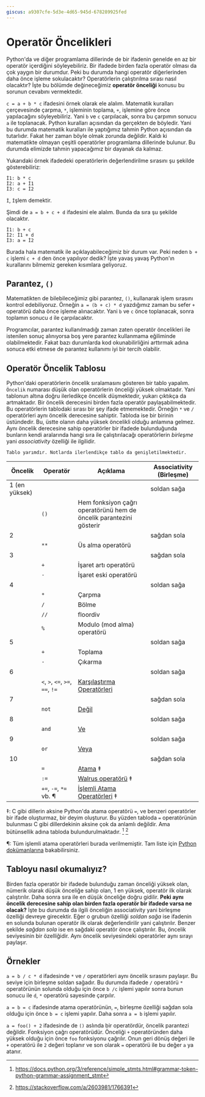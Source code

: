 ```yaml
---
giscus: a9307cfe-5d3e-4d65-945d-678289925fed
---
```


# Operatör Öncelikleri

Python'da ve diğer programlama dillerinde de bir ifadenin genelde en az bir
operatör içerdiğini söyleyebiliriz. Bir ifadede birden fazla operatör olması da
çok yaygın bir durumdur. Peki bu durumda hangi operatör diğerlerinden daha önce
işleme sokulacaktır? Operatörlerin çalıştırılma sırası nasıl olacaktır? İşte bu
bölümde değineceğimiz **operatör önceliği** konusu bu sorunun cevabını
vermektedir.

`c = a + b * c` ifadesini örnek olarak ele alalım. Matematik kuralları
çerçevesinde çarpma, `*`, işleminin toplama, `+`, işlemine göre önce
yapılacağını söyleyebiliriz. Yani `b` ve `c` çarpılacak, sonra bu çarpımın
sonucu `a` ile toplanacak. Python kuralları açısından da gerçekten de böyledir.
Yani bu durumda matematik kuralları ile yaptığımız tahmin Python açısından da
tutarlıdır. Fakat her zaman böyle olmak zorunda değildir. Kaldı ki matematikte
olmayan çeşitli operatörler programlama dillerinde bulunur. Bu durumda elimizde
tahmin yapacağımız bir dayanak da kalmaz.

Yukarıdaki örnek ifadedeki operatörlerin değerlendirilme sırasını şu şekilde
gösterebiliriz:

```text
İ1: b * c
İ2: a + İ1
İ3: c = İ2
```

`İ`, `İ`şlem demektir.

Şimdi de `a = b + c + d` ifadesini ele alalım. Bunda da sıra şu şekilde
olacaktır.

```text
İ1: b + c
İ2: İ1 + d
İ3: a = İ2
```

Burada hala matematik ile açıklayabileceğimiz bir durum var. Peki neden `b + c`
işlemi `c + d` den önce yapılıyor dedik? İşte yavaş yavaş Python'ın kurallarını
bilmemiz gereken kısımlara geliyoruz.

## Parantez, `()`

Matematikten de bilebileceğimiz gibi parantez, `()`, kullanarak işlem sırasını
kontrol edebiliyoruz. Örneğin `a = (b + c) * d` yazdığımız zaman bu sefer
`+` operatörü daha önce işleme alınacaktır. Yani `b` ve `c` önce toplanacak,
sonra toplamın sonucu `d` ile çarpılacaktır.

Programcılar, parantez kullanılmadığı zaman zaten operatör öncelikleri ile
istenilen sonuç alınıyorsa boş yere parantez kullanmama eğiliminde
olabilmektedir. Fakat bazı durumlarda kod okunabilirliğini arttırmak adına
sonuca etki etmese de parantez kullanımı iyi bir tercih olabilir.

## Operatör Öncelik Tablosu

Python'daki operatörlerin öncelik sıralamasını gösteren bir tablo yapalım.
`Öncelik` numarası düşük olan operatörlerin önceliği yüksek olmaktadır. Yani
tablonun altına doğru ilerledikçe öncelik düşmektedir, yukarı çıktıkça da
artmaktadır. Bir öncelik derecesini birden fazla operatör paylaşabilmektedir.
Bu operatörlerin tablodaki sırası bir şey ifade etmemektedir. Örneğin `*` ve
`/` operatörleri aynı öncelik derecesine sahiptir. Tabloda ise bir birinin
üstündedir. Bu, üstte olanın daha yüksek öncelikli olduğu anlamına gelmez.
Aynı öncelik derecesine sahip operatörler bir ifadede bulunduğunda bunların
kendi aralarında hangi sıra ile çalıştırılacağı operatörlerin *birleşme* yani
*associativity* özelliği ile ilgilidir.

```{todo}
Tablo yarımdır. Notlarda ilerlendikçe tablo da genişletilmektedir.
```

| Öncelik       | Operatör                         | Açıklama                                                            | Associativity (Birleşme) |
|---------------|----------------------------------|---------------------------------------------------------------------|--------------------------|
| 1 (en yüksek) |                                  |                                                                     | soldan sağa              |
|               | `()`                             | Hem fonksiyon çağrı operatörünü hem de öncelik parantezini gösterir |                          |
| 2             |                                  |                                                                     | sağdan sola              |
|               | `**`                             | Üs alma operatörü                                                   |                          |
| 3             |                                  |                                                                     | sağdan sola              |
|               | `+`                              | İşaret artı operatörü                                               |                          |
|               | `-`                              | İşaret eski operatörü                                               |                          |
| 4             |                                  |                                                                     | soldan sağa              |
|               | `*`                              | Çarpma                                                              |                          |
|               | `/`                              | Bölme                                                               |                          |
|               | `//`                             | floordiv                                                            |                          |
|               | `%`                              | Modulo (mod alma) operatörü                                         |                          |
| 5             |                                  |                                                                     | soldan sağa              |
|               | `+`                              | Toplama                                                             |                          |
|               | `-`                              | Çıkarma                                                             |                          |
| 6             |                                  |                                                                     | soldan sağa              |
|               | `<`, `>`, `<=`, `>=`, `==`, `!=` | [Karşılaştırma Operatörleri](karsilastirma-operatorleri.md)         |                          |
| 7             |                                  |                                                                     | sağdan sola              |
|               | `not`                            | [Değil](mantiksal-operatorler.md)                                   |                          |
| 8             |                                  |                                                                     | soldan sağa              |
|               | `and`                            | [Ve](mantiksal-operatorler.md)                                      |                          |
| 9             |                                  |                                                                     | soldan sağa              |
|               | `or`                             | [Veya](mantiksal-operatorler.md)                                    |                          |
| 10            |                                  |                                                                     | sağdan sola              |
|               | `=`                              | [Atama](atama-operatoru.md) ‡                                       |                          |
|               | `:=`                             | [Walrus operatörü](walrus-operatoru.md)  ‡                          |                          |
|               | `+=`, `-=`, `*=` vb. ¶           | [İşlemli Atama Operatörleri](islemli-atama-operatorleri.md)  ‡      |                          |

‡: C gibi dillerin aksine Python'da atama operatörü `=`, ve benzeri operatörler
bir ifade oluşturmaz, bir deyim oluşturur. Bu yüzden tabloda `=` operatörünün
bulunması C gibi dillerdekinin aksine çok da anlamlı değildir. Ama bütünsellik
adına tabloda bulundurulmaktadır. [^1f] [^2f]

¶: Tüm işlemli atama operatörleri burada verilmemiştir. Tam liste için [Python
dokümanlarına](https://docs.python.org/3/reference/simple_stmts.html#grammar-token-python-grammar-augmented_assignment_stmt)
bakabilirsiniz.

## Tabloyu nasıl okumalıyız?

Birden fazla operatör bir ifadede bulunduğu zaman önceliği yüksek olan, nümerik
olarak düşük önceliğe sahip olan, 1 en yüksek, operatör ilk olarak çalıştırılır.
Daha sonra sıra ile en düşük önceliğe doğru gidilir. **Peki aynı öncelik
derecesine sahip olan birden fazla operatör bir ifadede varsa ne olacak?**
İşte bu durumda da ilgili önceliğin associativity yani birleşme özelliği
devreye girecektir. Eğer o grubun özelliği *soldan sağa* ise ifadenin en solunda
bulunan operatör ilk olarak değerlendirilir yani çalıştırılır. Benzer şekilde
*sağdan sola* ise en sağdaki operatör önce çalıştırılır. Bu, öncelik seviyesinin
bir özelliğidir. Aynı öncelik seviyesindeki operatörler aynı sırayı paylaşır.

## Örnekler

`a = b / c * d` ifadesinde `*` ve `/` operatörleri aynı öncelik sırasını paylaşır.
Bu seviye için birleşme soldan sağadır. Bu durumda ifadede `/` operatörü `*`
operatörünün solunda olduğu için önce `b /c` işlemi yapılır sonra bunun sonucu
ile `d`, `*` operatörü sayesinde çarpılır.

`a = b = c` ifadesinde atama operatörünün, `=`, birleşme özelliği sağdan sola
olduğu için önce `b = c` işlemi yapılır. Daha sonra `a = b` işlemi yapılır.

`a = foo() + 2` ifadesinde de `()` aslında bir operatördür, öncelik parantezi
değildir. Fonksiyon çağrı operatörüdür. Önceliği `+` operatöründen daha yüksek
olduğu için önce `foo` fonksiyonu çağrılır. Onun geri dönüş değeri ile `+`
operatörü ile `2` değeri toplanır ve son olarak `=` operatörü ile bu değer
`a` ya atanır.

[^1f]: <https://docs.python.org/3/reference/simple_stmts.html#grammar-token-python-grammar-assignment_stmt>
[^2f]: <https://stackoverflow.com/a/2603981/1766391>
